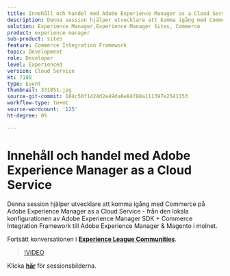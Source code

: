 ```yaml
---
title: Innehåll och handel med Adobe Experience Manager as a Cloud Service
description: Denna session hjälper utvecklare att komma igång med Commerce på Adobe Experience Manager as a Cloud Service - från den lokala konfigurationen av Adobe Experience Manager SDK + Commerce Integration Framework till Adobe Experience Manager & Magento i molnet. Den här sessionen skapades som en del av Adobe Developers Live Content Event.
solution: Experience Manager,Experience Manager Sites, Commerce
product: experience manager
sub-product: sites
feature: Commerce Integration Framework
topic: Development
role: Developer
level: Experienced
version: Cloud Service
kt: 7188
type: Event
thumbnail: 331851.jpg
source-git-commit: 184c50f1424d2e49da6e84f88a111397e2541153
workflow-type: tm+mt
source-wordcount: '125'
ht-degree: 0%

---
```



# Innehåll och handel med Adobe Experience Manager as a Cloud Service

Denna session hjälper utvecklare att komma igång med Commerce på Adobe Experience Manager as a Cloud Service - från den lokala konfigurationen av Adobe Experience Manager SDK + Commerce Integration Framework till Adobe Experience Manager &amp; Magento i molnet.

Fortsätt konversationen i **[Experience League Communities](http://adobe.ly/36Yd3v6)**.

>[!VIDEO](https://video.tv.adobe.com/v/331851/?quality=12&learn=on&hidetitle=true)

Klicka **[här](/help/adobe-developers-live/assets/content-commerce.pdf)** för sessionsbilderna.
